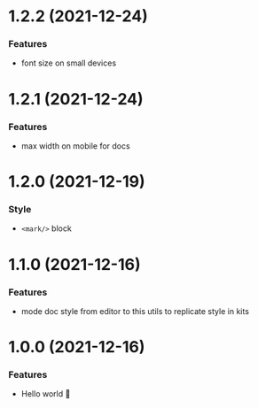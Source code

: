 # 1.2.2 (2021-12-24)

### Features

- font size on small devices

# 1.2.1 (2021-12-24)

### Features

- max width on mobile for docs

# 1.2.0 (2021-12-19)

### Style

- `<mark/>` block

# 1.1.0 (2021-12-16)

### Features

- mode doc style from editor to this utils to replicate style in kits

# 1.0.0 (2021-12-16)

### Features

- Hello world 👋
